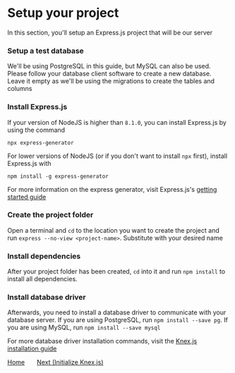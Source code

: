 # Setup your project

In this section, you'll setup an Express.js project that will be our server

### Setup a test database

We'll be using PostgreSQL in this guide, but MySQL can also be used. Please follow your database
client software to create a new database. Leave it empty as we'll be using the migrations to create
the tables and columns

### Install Express.js

If your version of NodeJS is higher than `8.1.0`, you can install Express.js by using the command

```
npx express-generator
```

For lower versions of NodeJS (or if you don't want to install `npx` first), install Express.js with

```
npm install -g express-generator
```

For more information on the express generator, visit Express.js's
[getting started guide](https://expressjs.com/en/starter/generator.html)

### Create the project folder

Open a terminal and `cd` to the location you want to create the project and run
`express --no-view <project-name>`. Substitute **<project-name>** with your desired name

### Install dependencies

After your project folder has been created, `cd` into it and run `npm install` to install
all dependencies.

### Install database driver

Afterwards, you need to install a database driver to communicate with your database server. If you
are using PostgreSQL, run `npm install --save pg`. If you are using MySQL, run
`npm install --save mysql`

For more database driver installation commands, visit the
[Knex.js installation guide](http://knexjs.org/#Installation)

<div>
    <a href="./01-getting-started.md">Home</a>
    <span>&nbsp;&nbsp;&nbsp;&nbsp;&nbsp;</span>
    <a href="./03-initialize-knex.md">Next (Initialize Knex.js)</a>
</div>
